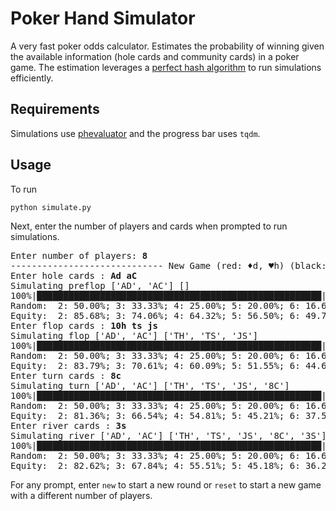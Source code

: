 Poker Hand Simulator
=====
A very fast poker odds calculator. Estimates the probability of winning given the available information (hole cards and community cards) in a poker game. The estimation leverages a [perfect hash algorithm](https://github.com/HenryRLee/PokerHandEvaluator/blob/master/Documentation/Algorithm.md) to run simulations efficiently.

## Requirements
Simulations use [phevaluator](https://github.com/HenryRLee/PokerHandEvaluator) and the progress bar uses `tqdm`.

## Usage
To run
```
python simulate.py
```
Next, enter the number of players and cards when prompted to run simulations.
<pre>
Enter number of players: <b>8</b>
----------------------------- New Game (red: ♦d, ♥h) (black: ♣c, ♠s) -----------------------------
Enter hole cards : <b>Ad aC</b>
Simulating preflop ['AD', 'AC'] []
100%|██████████████████████████████████████████████████████| 50000/50000 [00:02<00:00, 18751.59it/s]
Random:  2: 50.00%; 3: 33.33%; 4: 25.00%; 5: 20.00%; 6: 16.67%; 7: 14.29%; 8: 12.50%
Equity:  2: 85.68%; 3: 74.06%; 4: 64.32%; 5: 56.50%; 6: 49.78%; 7: 44.17%; 8: 39.53%
Enter flop cards : <b>10h ts js</b>
Simulating flop ['AD', 'AC'] ['TH', 'TS', 'JS']
100%|██████████████████████████████████████████████████████| 50000/50000 [00:02<00:00, 19017.23it/s]
Random:  2: 50.00%; 3: 33.33%; 4: 25.00%; 5: 20.00%; 6: 16.67%; 7: 14.29%; 8: 12.50%
Equity:  2: 83.79%; 3: 70.61%; 4: 60.09%; 5: 51.55%; 6: 44.64%; 7: 38.89%; 8: 33.89%
Enter turn cards : <b>8c</b>
Simulating turn ['AD', 'AC'] ['TH', 'TS', 'JS', '8C']
100%|██████████████████████████████████████████████████████| 50000/50000 [00:02<00:00, 19255.32it/s]
Random:  2: 50.00%; 3: 33.33%; 4: 25.00%; 5: 20.00%; 6: 16.67%; 7: 14.29%; 8: 12.50%
Equity:  2: 81.36%; 3: 66.54%; 4: 54.81%; 5: 45.21%; 6: 37.52%; 7: 31.57%; 8: 26.46%
Enter river cards : <b>3s</b>
Simulating river ['AD', 'AC'] ['TH', 'TS', 'JS', '8C', '3S']
100%|██████████████████████████████████████████████████████| 50000/50000 [00:02<00:00, 17676.09it/s]
Random:  2: 50.00%; 3: 33.33%; 4: 25.00%; 5: 20.00%; 6: 16.67%; 7: 14.29%; 8: 12.50%
Equity:  2: 82.62%; 3: 67.84%; 4: 55.51%; 5: 45.18%; 6: 36.26%; 7: 29.13%; 8: 23.03%
</pre>

For any prompt, enter `new` to start a new round or `reset` to start a new game with a different number of players.
